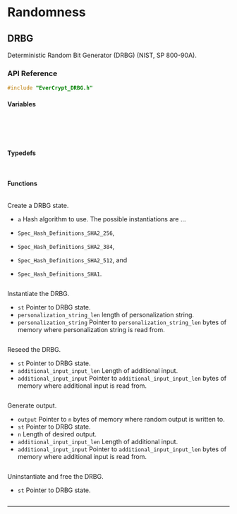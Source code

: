 # Randomness

## DRBG

Deterministic Random Bit Generator (DRBG) (NIST, SP 800-90A).

### API Reference

```C
#include "EverCrypt_DRBG.h"
```

#### Variables

```{doxygenvariable} EverCrypt_DRBG_reseed_interval
```

```{doxygenvariable} EverCrypt_DRBG_max_output_length
```

```{doxygenvariable} EverCrypt_DRBG_max_length
```

```{doxygenvariable} EverCrypt_DRBG_max_personalization_string_length
```

```{doxygenvariable} EverCrypt_DRBG_max_additional_input_length
```

#### Typedefs

```{doxygentypedef} EverCrypt_DRBG_supported_alg
```

```{doxygentypedef} EverCrypt_DRBG_state_s
```


#### Functions

```{doxygenfunction} EverCrypt_DRBG_create
```

Create a DRBG state.

* `a` Hash algorithm to use. The possible instantiations are ...

* `Spec_Hash_Definitions_SHA2_256`,
* `Spec_Hash_Definitions_SHA2_384`,
* `Spec_Hash_Definitions_SHA2_512`, and
* `Spec_Hash_Definitions_SHA1`.

```{doxygenfunction} EverCrypt_DRBG_instantiate
```

Instantiate the DRBG.

* `st` Pointer to DRBG state.
* `personalization_string_len` length of personalization string.
* `personalization_string` Pointer to `personalization_string_len` bytes of memory where personalization string is read from.

<!-- Note: entropy_input is generated. No nonce? -->

```{doxygenfunction} EverCrypt_DRBG_reseed
```

Reseed the DRBG.

* `st` Pointer to DRBG state.
* `additional_input_input_len` Length of additional input.
* `additional_input_input` Pointer to `additional_input_input_len` bytes of memory where additional input is read from.

```{doxygenfunction} EverCrypt_DRBG_generate
```

Generate output.

* `output` Pointer to `n` bytes of memory where random output is written to.
* `st` Pointer to DRBG state.
* `n` Length of desired output.
* `additional_input_input_len` Length of additional input.
* `additional_input_input` Pointer to `additional_input_input_len` bytes of memory where additional input is read from.

```{doxygenfunction} EverCrypt_DRBG_uninstantiate
```

Uninstantiate and free the DRBG.

* `st` Pointer to DRBG state.

```{doxygenfunction} EverCrypt_DRBG_min_length
```

--------------------------------------------------------------------------------

```{doxygenfunction} EverCrypt_DRBG_uu___is_SHA1_s
```

```{doxygenfunction} EverCrypt_DRBG_uu___is_SHA2_256_s
```

```{doxygenfunction} EverCrypt_DRBG_uu___is_SHA2_384_s
```

```{doxygenfunction} EverCrypt_DRBG_uu___is_SHA2_512_s
```

```{doxygenfunction} EverCrypt_DRBG_instantiate_sha1
```

```{doxygenfunction} EverCrypt_DRBG_instantiate_sha2_256
```

```{doxygenfunction} EverCrypt_DRBG_instantiate_sha2_384
```

```{doxygenfunction} EverCrypt_DRBG_instantiate_sha2_512
```

```{doxygenfunction} EverCrypt_DRBG_reseed_sha1
```

```{doxygenfunction} EverCrypt_DRBG_reseed_sha2_256
```

```{doxygenfunction} EverCrypt_DRBG_reseed_sha2_384
```

```{doxygenfunction} EverCrypt_DRBG_reseed_sha2_512
```

```{doxygenfunction} EverCrypt_DRBG_generate_sha1
```

```{doxygenfunction} EverCrypt_DRBG_generate_sha2_256
```

```{doxygenfunction} EverCrypt_DRBG_generate_sha2_384
```

```{doxygenfunction} EverCrypt_DRBG_generate_sha2_512
```

```{doxygenfunction} EverCrypt_DRBG_uninstantiate_sha1
```

```{doxygenfunction} EverCrypt_DRBG_uninstantiate_sha2_256
```

```{doxygenfunction} EverCrypt_DRBG_uninstantiate_sha2_384
```

```{doxygenfunction} EverCrypt_DRBG_uninstantiate_sha2_512
```


